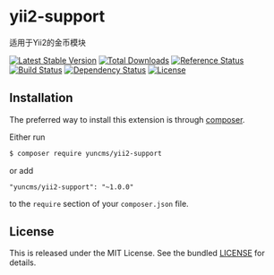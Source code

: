 # yii2-support

适用于Yii2的金币模块

[![Latest Stable Version](https://poser.pugx.org/yuncms/yii2-support/v/stable.png)](https://packagist.org/packages/yuncms/yii2-support)
[![Total Downloads](https://poser.pugx.org/yuncms/yii2-support/downloads.png)](https://packagist.org/packages/yuncms/yii2-support)
[![Reference Status](https://www.versioneye.com/php/yuncms:yii2-support/reference_badge.svg)](https://www.versioneye.com/php/yuncms:yii2-support/references)
[![Build Status](https://img.shields.io/travis/yiisoft/yii2-support.svg)](http://travis-ci.org/yuncms/yii2-support)
[![Dependency Status](https://www.versioneye.com/php/yuncms:yii2-support/dev-master/badge.png)](https://www.versioneye.com/php/yuncms:yii2-support/dev-master)
[![License](https://poser.pugx.org/yuncms/yii2-support/license.svg)](https://packagist.org/packages/yuncms/yii2-support)

## Installation

The preferred way to install this extension is through [composer](http://getcomposer.org/download/).

Either run

```bash
$ composer require yuncms/yii2-support
```

or add

```
"yuncms/yii2-support": "~1.0.0"
```

to the `require` section of your `composer.json` file.

## License

This is released under the MIT License. See the bundled [LICENSE](LICENSE.md)
for details.